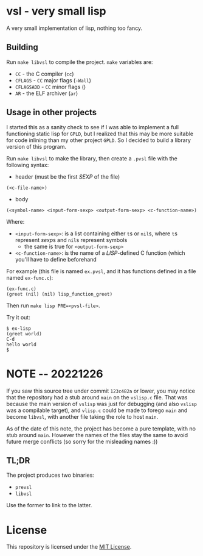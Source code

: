 # vsl - very small lisp

A very small implementation of lisp, nothing too fancy.

## Building

Run `make libvsl` to compile the project. `make` variables are:

- `CC` - the C compiler (`cc`)
- `CFLAGS` - `CC` major flags (`-Wall`)
- `CFLAGSADD` - `CC` minor flags ()
- `AR` - the ELF archiver (`ar`)

## Usage in other projects
<!-- TODO: this is wrong, and/or incomplete -->

I started this as a sanity check to see if I was able to implement a full
functioning static lisp for `GPLD`, but I realized that this may be more
suitable for code inlining than my other project `GPLD`. So I decided to build a
library version of this program.

Run `make libvsl` to make the library, then create a `.pvsl` file with the
following syntax:

- header (must be the first *SEXP* of the file)
```
(<c-file-name>)
```

- body
```
(<symbol-name> <input-form-sexp> <output-form-sexp> <c-function-name>)
```

Where:

- `<input-form-sexp>`: is a list containing either `t`s or `nil`s, where `t`s
  represent *sexp*s and `nil`s represent symbols
  - the same is true for `<output-form-sexp>`
- `<c-function-name>`: is the name of a *LISP*-defined C function (which you'll
  have to define beforehand

For example (this file is named `ex.pvsl`, and it has functions defined in a
file named `ex-func.c`):

```
(ex-func.c)
(greet (nil) (nil) lisp_function_greet)
```

Then run `make lisp PRE=<pvsl-file>`.

Try it out:

``` shell
$ ex-lisp
(greet world)
C-d
hello world
$
```

# NOTE -- 20221226

If you saw this source tree under commit `123c482a` or lower, you may notice
that the repository had a stub around `main` on the `vslisp.c` file. That was
because the main version of `vslisp` was just for debugging (and also `vslisp`
was a compilable target), and `vlisp.c` could be made to forego `main` and
become `libvsl`, with another file taking the role to host `main`.

As of the date of this note, the project has become a pure template, with no
stub around `main`. However the names of the files stay the same to avoid
future merge conflicts (so sorry for the misleading names :))

## TL;DR

The project produces two binaries:

- `prevsl`
- `libvsl`

Use the former to link to the latter.

# License

This repository is licensed under the [MIT
License](https://opensource.org/licenses/MIT).
